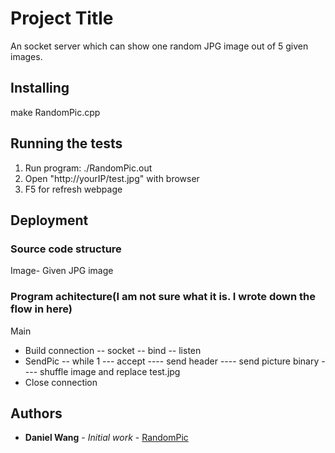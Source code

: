 # Project Title

An socket server which can show one random JPG image out of 5 given images.

## Installing

make RandomPic.cpp

## Running the tests

1. Run program: ./RandomPic.out
2. Open "http://yourIP/test.jpg" with browser
3. F5 for refresh webpage

## Deployment

### Source code structure

Image- Given JPG image

### Program achitecture(I am not sure what it is. I wrote down the flow in here)

Main
- Build connection
-- socket
-- bind
-- listen
- SendPic
-- while 1
--- accept
---- send header
---- send picture binary
---- shuffle image and replace test.jpg 
- Close connection
    
## Authors

* **Daniel Wang** - *Initial work* - [RandomPic](https://github.com/cibala/simple-http-socket-server)
